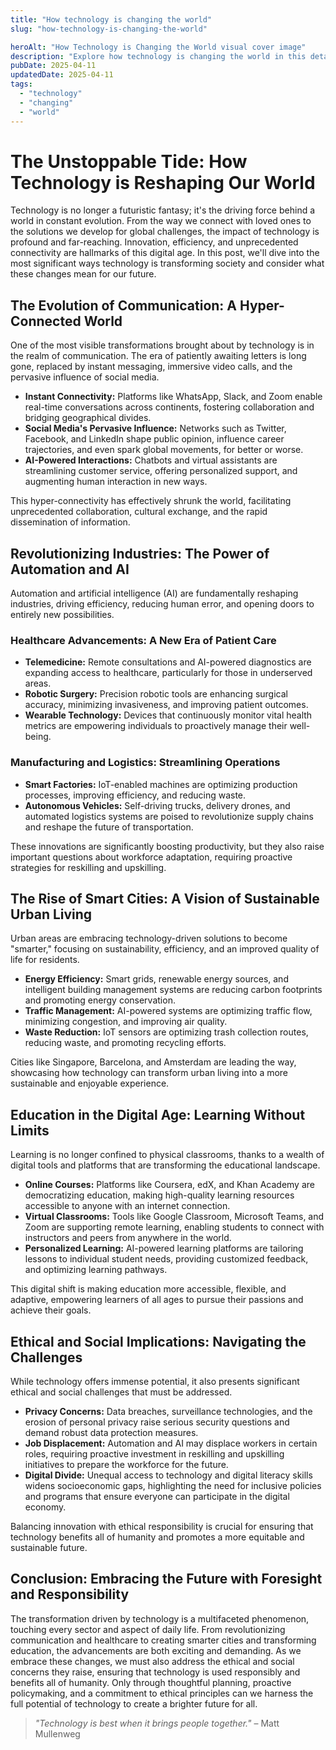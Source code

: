 ```yaml
---
title: "How technology is changing the world"
slug: "how-technology-is-changing-the-world"

heroAlt: "How Technology is Changing the World visual cover image"
description: "Explore how technology is changing the world in this detailed guide, offering insights, strategies, and practical tips to enhance your understanding and application of the topic."
pubDate: 2025-04-11
updatedDate: 2025-04-11
tags:
  - "technology"
  - "changing"
  - "world"
---
```


# The Unstoppable Tide: How Technology is Reshaping Our World

Technology is no longer a futuristic fantasy; it's the driving force behind a world in constant evolution. From the way we connect with loved ones to the solutions we develop for global challenges, the impact of technology is profound and far-reaching. Innovation, efficiency, and unprecedented connectivity are hallmarks of this digital age. In this post, we'll dive into the most significant ways technology is transforming society and consider what these changes mean for our future.

## The Evolution of Communication: A Hyper-Connected World

One of the most visible transformations brought about by technology is in the realm of communication. The era of patiently awaiting letters is long gone, replaced by instant messaging, immersive video calls, and the pervasive influence of social media.

- **Instant Connectivity:** Platforms like WhatsApp, Slack, and Zoom enable real-time conversations across continents, fostering collaboration and bridging geographical divides.
- **Social Media's Pervasive Influence:** Networks such as Twitter, Facebook, and LinkedIn shape public opinion, influence career trajectories, and even spark global movements, for better or worse.
- **AI-Powered Interactions:** Chatbots and virtual assistants are streamlining customer service, offering personalized support, and augmenting human interaction in new ways.

This hyper-connectivity has effectively shrunk the world, facilitating unprecedented collaboration, cultural exchange, and the rapid dissemination of information.

## Revolutionizing Industries: The Power of Automation and AI

Automation and artificial intelligence (AI) are fundamentally reshaping industries, driving efficiency, reducing human error, and opening doors to entirely new possibilities.

### Healthcare Advancements: A New Era of Patient Care

- **Telemedicine:** Remote consultations and AI-powered diagnostics are expanding access to healthcare, particularly for those in underserved areas.
- **Robotic Surgery:** Precision robotic tools are enhancing surgical accuracy, minimizing invasiveness, and improving patient outcomes.
- **Wearable Technology:** Devices that continuously monitor vital health metrics are empowering individuals to proactively manage their well-being.

### Manufacturing and Logistics: Streamlining Operations

- **Smart Factories:** IoT-enabled machines are optimizing production processes, improving efficiency, and reducing waste.
- **Autonomous Vehicles:** Self-driving trucks, delivery drones, and automated logistics systems are poised to revolutionize supply chains and reshape the future of transportation.

These innovations are significantly boosting productivity, but they also raise important questions about workforce adaptation, requiring proactive strategies for reskilling and upskilling.

## The Rise of Smart Cities: A Vision of Sustainable Urban Living

Urban areas are embracing technology-driven solutions to become "smarter," focusing on sustainability, efficiency, and an improved quality of life for residents.

- **Energy Efficiency:** Smart grids, renewable energy sources, and intelligent building management systems are reducing carbon footprints and promoting energy conservation.
- **Traffic Management:** AI-powered systems are optimizing traffic flow, minimizing congestion, and improving air quality.
- **Waste Reduction:** IoT sensors are optimizing trash collection routes, reducing waste, and promoting recycling efforts.

Cities like Singapore, Barcelona, and Amsterdam are leading the way, showcasing how technology can transform urban living into a more sustainable and enjoyable experience.

## Education in the Digital Age: Learning Without Limits

Learning is no longer confined to physical classrooms, thanks to a wealth of digital tools and platforms that are transforming the educational landscape.

- **Online Courses:** Platforms like Coursera, edX, and Khan Academy are democratizing education, making high-quality learning resources accessible to anyone with an internet connection.
- **Virtual Classrooms:** Tools like Google Classroom, Microsoft Teams, and Zoom are supporting remote learning, enabling students to connect with instructors and peers from anywhere in the world.
- **Personalized Learning:** AI-powered learning platforms are tailoring lessons to individual student needs, providing customized feedback, and optimizing learning pathways.

This digital shift is making education more accessible, flexible, and adaptive, empowering learners of all ages to pursue their passions and achieve their goals.

## Ethical and Social Implications: Navigating the Challenges

While technology offers immense potential, it also presents significant ethical and social challenges that must be addressed.

- **Privacy Concerns:** Data breaches, surveillance technologies, and the erosion of personal privacy raise serious security questions and demand robust data protection measures.
- **Job Displacement:** Automation and AI may displace workers in certain roles, requiring proactive investment in reskilling and upskilling initiatives to prepare the workforce for the future.
- **Digital Divide:** Unequal access to technology and digital literacy skills widens socioeconomic gaps, highlighting the need for inclusive policies and programs that ensure everyone can participate in the digital economy.

Balancing innovation with ethical responsibility is crucial for ensuring that technology benefits all of humanity and promotes a more equitable and sustainable future.

## Conclusion: Embracing the Future with Foresight and Responsibility

The transformation driven by technology is a multifaceted phenomenon, touching every sector and aspect of daily life. From revolutionizing communication and healthcare to creating smarter cities and transforming education, the advancements are both exciting and demanding. As we embrace these changes, we must also address the ethical and social concerns they raise, ensuring that technology is used responsibly and benefits all of humanity. Only through thoughtful planning, proactive policymaking, and a commitment to ethical principles can we harness the full potential of technology to create a brighter future for all.

> _"Technology is best when it brings people together."_ – Matt Mullenweg
